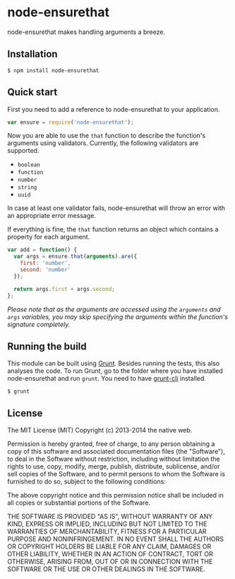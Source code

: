# node-ensurethat

node-ensurethat makes handling arguments a breeze.

## Installation

    $ npm install node-ensurethat

## Quick start

First you need to add a reference to node-ensurethat to your application.

```javascript
var ensure = require('node-ensurethat');
```

Now you are able to use the `that` function to describe the function's arguments using validators. Currently, the following validators are supported.

- `boolean`
- `function`
- `number`
- `string`
- `uuid`

In case at least one validator fails, node-ensurethat will throw an error with an appropriate error message.

If everything is fine, the `that` function returns an object which contains a property for each argument.

```javascript
var add = function() {
  var args = ensure.that(arguments).are({
    first: 'number',
    second: 'number'
  });

  return args.first + args.second;
};
```

*Please note that as the arguments are accessed using the `arguments` and `args` variables, you may skip specifying the arguments within the function's signature completely.*

## Running the build

This module can be built using [Grunt](http://gruntjs.com/). Besides running the tests, this also analyses the code. To run Grunt, go to the folder where you have installed node-ensurethat and run `grunt`. You need to have [grunt-cli](https://github.com/gruntjs/grunt-cli) installed.

    $ grunt

## License

The MIT License (MIT)
Copyright (c) 2013-2014 the native web.

Permission is hereby granted, free of charge, to any person obtaining a copy of this software and associated documentation files (the "Software"), to deal in the Software without restriction, including without limitation the rights to use, copy, modify, merge, publish, distribute, sublicense, and/or sell copies of the Software, and to permit persons to whom the Software is furnished to do so, subject to the following conditions:

The above copyright notice and this permission notice shall be included in all copies or substantial portions of the Software.

THE SOFTWARE IS PROVIDED "AS IS", WITHOUT WARRANTY OF ANY KIND, EXPRESS OR IMPLIED, INCLUDING BUT NOT LIMITED TO THE WARRANTIES OF MERCHANTABILITY, FITNESS FOR A PARTICULAR PURPOSE AND NONINFRINGEMENT. IN NO EVENT SHALL THE AUTHORS OR COPYRIGHT HOLDERS BE LIABLE FOR ANY CLAIM, DAMAGES OR OTHER LIABILITY, WHETHER IN AN ACTION OF CONTRACT, TORT OR OTHERWISE, ARISING FROM, OUT OF OR IN CONNECTION WITH THE SOFTWARE OR THE USE OR OTHER DEALINGS IN THE SOFTWARE.
